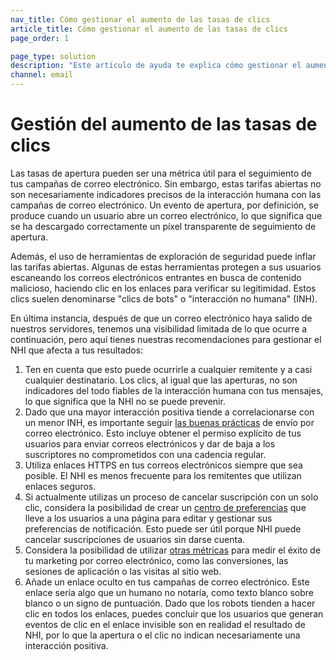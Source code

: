 ```yaml
---
nav_title: Cómo gestionar el aumento de las tasas de clics
article_title: Cómo gestionar el aumento de las tasas de clics
page_order: 1

page_type: solution
description: "Este artículo de ayuda te explica cómo gestionar el aumento de la tasa de clics de tus correos electrónicos."
channel: email
---
```


# Gestión del aumento de las tasas de clics

Las tasas de apertura pueden ser una métrica útil para el seguimiento de tus campañas de correo electrónico. Sin embargo, estas tarifas abiertas no son necesariamente indicadores precisos de la interacción humana con las campañas de correo electrónico. Un evento de apertura, por definición, se produce cuando un usuario abre un correo electrónico, lo que significa que se ha descargado correctamente un píxel transparente de seguimiento de apertura. 

Además, el uso de herramientas de exploración de seguridad puede inflar las tarifas abiertas. Algunas de estas herramientas protegen a sus usuarios escaneando los correos electrónicos entrantes en busca de contenido malicioso, haciendo clic en los enlaces para verificar su legitimidad. Estos clics suelen denominarse "clics de bots" o "interacción no humana" (INH). 

En última instancia, después de que un correo electrónico haya salido de nuestros servidores, tenemos una visibilidad limitada de lo que ocurre a continuación, pero aquí tienes nuestras recomendaciones para gestionar el NHI que afecta a tus resultados:

1. Ten en cuenta que esto puede ocurrirle a cualquier remitente y a casi cualquier destinatario. Los clics, al igual que las aperturas, no son indicadores del todo fiables de la interacción humana con tus mensajes, lo que significa que la NHI no se puede prevenir.
2. Dado que una mayor interacción positiva tiende a correlacionarse con un menor INH, es importante seguir [las buenas prácticas]({{site.baseurl}}/user_guide/message_building_by_channel/email/best_practices) de envío por correo electrónico. Esto incluye obtener el permiso explícito de tus usuarios para enviar correos electrónicos y dar de baja a los suscriptores no comprometidos con una cadencia regular. 
3. Utiliza enlaces HTTPS en tus correos electrónicos siempre que sea posible. El NHI es menos frecuente para los remitentes que utilizan enlaces seguros.
4. Si actualmente utilizas un proceso de cancelar suscripción con un solo clic, considera la posibilidad de crear un [centro de preferencias]({{site.baseurl}}/user_guide/message_building_by_channel/email/preference_center/overview) que lleve a los usuarios a una página para editar y gestionar sus preferencias de notificación. Esto puede ser útil porque NHI puede cancelar suscripciones de usuarios sin darse cuenta.
5. Considera la posibilidad de utilizar [otras métricas]({{site.baseurl}}/user_guide/message_building_by_channel/email/reporting_and_analytics/email_reporting/#email-performance) para medir el éxito de tu marketing por correo electrónico, como las conversiones, las sesiones de aplicación o las visitas al sitio web.
6. Añade un enlace oculto en tus campañas de correo electrónico. Este enlace sería algo que un humano no notaría, como texto blanco sobre blanco o un signo de puntuación. Dado que los robots tienden a hacer clic en todos los enlaces, puedes concluir que los usuarios que generan eventos de clic en el enlace invisible son en realidad el resultado de NHI, por lo que la apertura o el clic no indican necesariamente una interacción positiva.